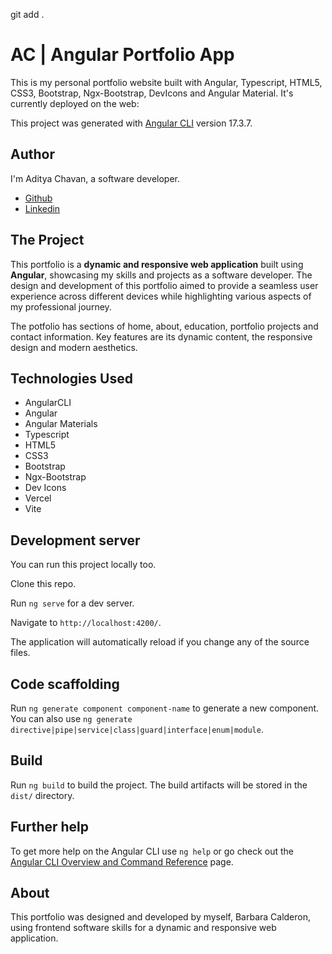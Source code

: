 git add .
# AC | Angular Portfolio App

This is my personal portfolio website built with Angular, Typescript, HTML5, CSS3, Bootstrap, Ngx-Bootstrap, DevIcons and Angular Material. It's currently deployed on the web: 


This project was generated with [Angular CLI](https://github.com/angular/angular-cli) version 17.3.7.

## Author

I'm Aditya Chavan, a software developer.

- [Github](https://github.com/aditya19chavan)
- [Linkedin](https://www.linkedin.com/in/aditya-chavan2)


## The Project

This portfolio is a **dynamic and responsive web application** built using **Angular**, showcasing my skills and projects as a software developer. The design and development of this portfolio aimed to provide a seamless user experience across different devices while highlighting various aspects of my professional journey. 

The potfolio has sections of home, about, education, portfolio projects and contact information. Key features are its dynamic content, the responsive design and modern aesthetics.

## Technologies Used

- AngularCLI
- Angular
- Angular Materials
- Typescript
- HTML5
- CSS3
- Bootstrap
- Ngx-Bootstrap
- Dev Icons
- Vercel
- Vite

## Development server

You can run this project locally too.

Clone this repo.

Run `ng serve` for a dev server. 

Navigate to `http://localhost:4200/`. 

The application will automatically reload if you change any of the source files.

## Code scaffolding

Run `ng generate component component-name` to generate a new component. You can also use `ng generate directive|pipe|service|class|guard|interface|enum|module`.

## Build

Run `ng build` to build the project. The build artifacts will be stored in the `dist/` directory.

## Further help

To get more help on the Angular CLI use `ng help` or go check out the [Angular CLI Overview and Command Reference](https://angular.io/cli) page.

## About

This portfolio was designed and developed by myself, Barbara Calderon, using frontend software skills for a dynamic and responsive web application.
